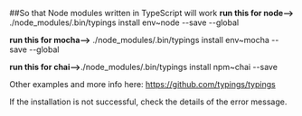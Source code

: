 ##So that Node modules written in TypeScript will work
**run this for node-->** ./node_modules/.bin/typings install env~node --save --global  

**run this for mocha-->** ./node_modules/.bin/typings install env~mocha --save --global

**run this for chai-->**./node_modules/.bin/typings install npm~chai --save

Other examples and more info here: https://github.com/typings/typings

If the installation is not successful, check the details of the error message.
